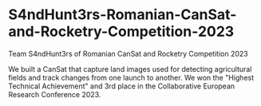 # S4ndHunt3rs-Romanian-CanSat-and-Rocketry-Competition-2023
Team S4ndHunt3rs of Romanian CanSat and Rocketry Competition 2023


We built a CanSat that capture land images used for detecting agricultural fields and track changes from one launch to another.
We won the "Highest Technical Achievement" and 
3rd place in the Collaborative European Research Conference 2023. 
